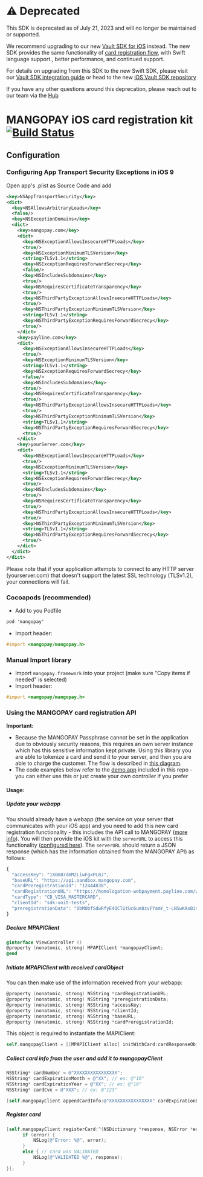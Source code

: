 # :warning: Deprecated

This SDK is deprecated as of July 21, 2023 and will no longer be maintained or supported.

We recommend upgrading to our new [Vault SDK for iOS](https://github.com/Mangopay/mangopay-ios-vault-sdk) instead. The new SDK provides the same functionality of [card registration flow](https://mangopay.com/docs/endpoints/direct-card-payins#card-registration-object), with Swift language support., better performance, and continued support.

For details on upgrading from this SDK to the new Swift SDK, please visit our [Vault SDK integration guide](https://mangopay.com/docs/sdk/vault-ios) or head to the new [iOS Vault SDK repository](https://github.com/Mangopay/mangopay-ios-vault-sdk)

If you have any other questions around this deprecation, please reach out to our team via the [Hub](https://hub.mangopay.com/)

# MANGOPAY iOS card registration kit [![Build Status](https://travis-ci.org/Mangopay/cardregistration-ios-kit.svg?branch=master)](https://travis-ci.org/Mangopay/cardregistration-ios-kit)

## Configuration

### Configuring App Transport Security Exceptions in iOS 9

Open app's .plist as Source Code and add

```xml
<key>NSAppTransportSecurity</key>
<dict>
  <key>NSAllowsArbitraryLoads</key>
  <false/>
  <key>NSExceptionDomains</key>
  <dict>
    <key>mangopay.com</key>
    <dict>
      <key>NSExceptionAllowsInsecureHTTPLoads</key>
      <true/>
      <key>NSExceptionMinimumTLSVersion</key>
      <string>TLSv1.1</string>
      <key>NSExceptionRequiresForwardSecrecy</key>
      <false/>
      <key>NSIncludesSubdomains</key>
      <true/>
      <key>NSRequiresCertificateTransparency</key>
      <true/>
      <key>NSThirdPartyExceptionAllowsInsecureHTTPLoads</key>
      <true/>
      <key>NSThirdPartyExceptionMinimumTLSVersion</key>
      <string>TLSv1.1</string>
      <key>NSThirdPartyExceptionRequiresForwardSecrecy</key>
      <true/>
    </dict>
    <key>payline.com</key>
    <dict>
      <key>NSExceptionAllowsInsecureHTTPLoads</key>
      <true/>
      <key>NSExceptionMinimumTLSVersion</key>
      <string>TLSv1.1</string>
      <key>NSExceptionRequiresForwardSecrecy</key>
      <false/>
      <key>NSIncludesSubdomains</key>
      <true/>
      <key>NSRequiresCertificateTransparency</key>
      <true/>
      <key>NSThirdPartyExceptionAllowsInsecureHTTPLoads</key>
      <true/>
      <key>NSThirdPartyExceptionMinimumTLSVersion</key>
      <string>TLSv1.1</string>
      <key>NSThirdPartyExceptionRequiresForwardSecrecy</key>
      <true/>
    </dict>
    <key>yourServer.com</key>
    <dict>
      <key>NSExceptionAllowsInsecureHTTPLoads</key>
      <true/>
      <key>NSExceptionMinimumTLSVersion</key>
      <string>TLSv1.1</string>
      <key>NSExceptionRequiresForwardSecrecy</key>
      <true/>
      <key>NSIncludesSubdomains</key>
      <true/>
      <key>NSRequiresCertificateTransparency</key>
      <true/>
      <key>NSThirdPartyExceptionAllowsInsecureHTTPLoads</key>
      <true/>
      <key>NSThirdPartyExceptionMinimumTLSVersion</key>
      <string>TLSv1.1</string>
      <key>NSThirdPartyExceptionRequiresForwardSecrecy</key>
      <true/>
    </dict>
  </dict>
</dict>
```

Please note that if your application attempts to connect to any HTTP server (yourserver.com) that doesn't support the latest SSL technology (TLSv1.2), your connections will fail.

### Cocoapods (recommended)
* Add to you Podfile

```objective-c
pod 'mangopay'
```

* Import header:

```objective-c
#import <mangopay/mangopay.h>
```

### Manual Import library
* Import `mangopay.framework` into your project (make sure "Copy items if needed" is selected)
* Import header:

```objective-c
#import <mangopay/mangopay.h>
```

### Using the MANGOPAY card registration API

**Important:**
* Because the MANGOPAY Passphrase cannot be set in the application due to obviously security reasons, this requires an own server instance which has this sensitive information kept private. Using this library you are able to tokenize a card and send it to your server, and then you are able to charge the customer. The flow is described in [this diagram](https://docs.mangopay.com/endpoints/v2.01/cards#e177_the-card-registration-object).
* The code examples below refer to the [demo app](https://github.com/Mangopay/cardregistration-ios-kit/tree/master/MangopayDemoApp) included in this repo - you can either use this or just create your own controller if you prefer
 
#### Usage:
##### Update your webapp
You should already have a webapp (the service on your server that communicates with your iOS app) and you need to add this new card registration functionality - this includes the API call to MANGOPAY ([more info](https://docs.mangopay.com/api-references/card-registration/)). You will then provide the iOS kit with the `serverURL` to access this functionality ([configured here](https://github.com/Mangopay/cardregistration-ios-kit/blob/master/MangopayDemoApp/MangopayDemoApp/ViewController.m#L12)). The `serverURL` should return a JSON response (which has the information obtained from the MANGOPAY API) as follows:

```javascript
{
  "accessKey": "1X0m87dmM2LiwFgxPLBJ",
  "baseURL": "https://api.sandbox.mangopay.com",
  "cardPreregistrationId": "12444838",
  "cardRegistrationURL": "https://homologation-webpayment.payline.com/webpayment/getToken",
  "cardType": "CB_VISA_MASTERCARD",
  "clientId": "sdk-unit-tests",
  "preregistrationData": "ObMObfSdwRfyE4QClGtUc6um8zvFYamY_t-LNSwKAxBisfd7z3cTgS83cCwyP9Gp7qGR3aNxrLUiPbx-Z--VxQ"
}
```

##### Declare MPAPIClient

```objective-c
@interface ViewController ()
@property (nonatomic, strong) MPAPIClient *mangopayClient;
@end
```

##### Initiate MPAPIClient with received cardObject
You can then make use of the information received from your webapp:

```objective-c
@property (nonatomic, strong) NSString *cardRegistrationURL;
@property (nonatomic, strong) NSString *preregistrationData;
@property (nonatomic, strong) NSString *accessKey;
@property (nonatomic, strong) NSString *clientId;
@property (nonatomic, strong) NSString *baseURL;
@property (nonatomic, strong) NSString *cardPreregistrationId;
```

This object is required to instantiate the MAPIClient: 

```objective-c
self.mangopayClient = [[MPAPIClient alloc] initWithCard:cardResponseObject];
```

##### Collect card info from the user and add it to mangopayClient

```objective-c
NSString* cardNumber = @"XXXXXXXXXXXXXXXX"; 
NSString* cardExpirationMonth = @"XX"; // ex: @"10"
NSString* cardExpirationYear = @"XX"; // ex: @"16"
NSString* cardCvx = @"XXX"; // ex: @"123"

[self.mangopayClient appendCardInfo:@"XXXXXXXXXXXXXXXX" cardExpirationDate:@"XXXX" cardCvx:@"XXX"];
```

##### Register card

```objective-c
[self.mangopayClient registerCard:^(NSDictionary *response, NSError *error) {
      if (error) {
          NSLog(@"Error: %@", error);
      }
      else { // card was VALIDATED
          NSLog(@"VALIDATED %@", response);
      }
}];
```
